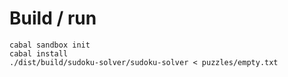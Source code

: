 Build / run
===========

    cabal sandbox init
    cabal install
    ./dist/build/sudoku-solver/sudoku-solver < puzzles/empty.txt
